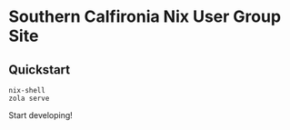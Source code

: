 # Southern Calfironia Nix User Group Site

## Quickstart

```
nix-shell
zola serve
```

Start developing!